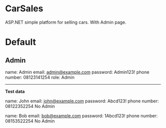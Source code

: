 # CarSales
ASP.NET simple platform for selling cars. With Admin page.


# Default

## Admin

name: Admin
email: admin@example.com
password: Admin123!
phone number: 08123141254
role: Admin

---

**Test data**

name: John
email: john@example.com
password: Abcd123!
phone number: 08122352254
No Admin


name: Bob
email: bob@example.com
password: 1Abcd123!
phone number: 08153522254
No Admin
